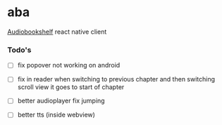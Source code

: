 # aba
[Audiobookshelf](https://github.com/advplyr/audiobookshelf) react native client



### Todo's
- [ ] fix popover not working on android
- [ ] fix in reader when switching to previous chapter and then switching scroll view it goes to start of chapter
- [ ] better audioplayer fix jumping
- [ ] better tts (inside webview)


